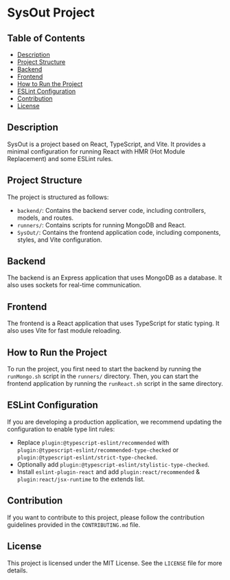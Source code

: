 # SysOut Project

## Table of Contents
- [Description](#description)
- [Project Structure](#project-structure)
- [Backend](#backend)
- [Frontend](#frontend)
- [How to Run the Project](#how-to-run-the-project)
- [ESLint Configuration](#eslint-configuration)
- [Contribution](#contribution)
- [License](#license)

## Description
SysOut is a project based on React, TypeScript, and Vite. It provides a minimal configuration for running React with HMR (Hot Module Replacement) and some ESLint rules.

## Project Structure
The project is structured as follows:
- `backend/`: Contains the backend server code, including controllers, models, and routes.
- `runners/`: Contains scripts for running MongoDB and React.
- `SysOut/`: Contains the frontend application code, including components, styles, and Vite configuration.

## Backend
The backend is an Express application that uses MongoDB as a database. It also uses sockets for real-time communication.

## Frontend
The frontend is a React application that uses TypeScript for static typing. It also uses Vite for fast module reloading.

## How to Run the Project
To run the project, you first need to start the backend by running the `runMongo.sh` script in the `runners/` directory. Then, you can start the frontend application by running the `runReact.sh` script in the same directory.

## ESLint Configuration
If you are developing a production application, we recommend updating the configuration to enable type lint rules:
- Replace `plugin:@typescript-eslint/recommended` with `plugin:@typescript-eslint/recommended-type-checked` or `plugin:@typescript-eslint/strict-type-checked`.
- Optionally add `plugin:@typescript-eslint/stylistic-type-checked`.
- Install `eslint-plugin-react` and add `plugin:react/recommended` & `plugin:react/jsx-runtime` to the extends list.

## Contribution
If you want to contribute to this project, please follow the contribution guidelines provided in the `CONTRIBUTING.md` file.

## License
This project is licensed under the MIT License. See the `LICENSE` file for more details.
